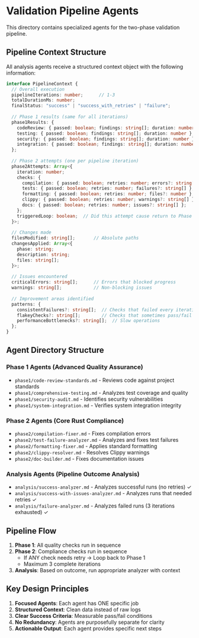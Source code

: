 # Validation Pipeline Agents

This directory contains specialized agents for the two-phase validation pipeline.

## Pipeline Context Structure

All analysis agents receive a structured context object with the following information:

```typescript
interface PipelineContext {
  // Overall execution
  pipelineIterations: number;      // 1-3
  totalDurationMs: number;
  finalStatus: "success" | "success_with_retries" | "failure";
  
  // Phase 1 results (same for all iterations)
  phase1Results: {
    codeReview: { passed: boolean; findings: string[]; duration: number };
    testing: { passed: boolean; findings: string[]; duration: number };
    security: { passed: boolean; findings: string[]; duration: number };
    integration: { passed: boolean; findings: string[]; duration: number };
  };
  
  // Phase 2 attempts (one per pipeline iteration)
  phase2Attempts: Array<{
    iteration: number;
    checks: {
      compilation: { passed: boolean; retries: number; errors?: string[] };
      tests: { passed: boolean; retries: number; failures?: string[] };
      formatting: { passed: boolean; retries: number; files?: number };
      clippy: { passed: boolean; retries: number; warnings?: string[] };
      docs: { passed: boolean; retries: number; issues?: string[] };
    };
    triggeredLoop: boolean;  // Did this attempt cause return to Phase 1?
  }>;
  
  // Changes made
  filesModified: string[];       // Absolute paths
  changesApplied: Array<{
    phase: string;
    description: string;
    files: string[];
  }>;
  
  // Issues encountered
  criticalErrors: string[];      // Errors that blocked progress
  warnings: string[];            // Non-blocking issues
  
  // Improvement areas identified
  patterns: {
    consistentFailures?: string[];  // Checks that failed every iteration
    flakeyChecks?: string[];        // Checks that sometimes pass/fail
    performanceBottlenecks?: string[];  // Slow operations
  };
}
```

## Agent Directory Structure

### Phase 1 Agents (Advanced Quality Assurance)

- `phase1/code-review-standards.md` - Reviews code against project standards
- `phase1/comprehensive-testing.md` - Analyzes test coverage and quality
- `phase1/security-audit.md` - Identifies security vulnerabilities
- `phase1/system-integration.md` - Verifies system integration integrity

### Phase 2 Agents (Core Rust Compliance)

- `phase2/compilation-fixer.md` - Fixes compilation errors
- `phase2/test-failure-analyzer.md` - Analyzes and fixes test failures
- `phase2/formatting-fixer.md` - Applies standard formatting
- `phase2/clippy-resolver.md` - Resolves Clippy warnings
- `phase2/doc-builder.md` - Fixes documentation issues

### Analysis Agents (Pipeline Outcome Analysis)

- `analysis/success-analyzer.md` - Analyzes successful runs (no retries) ✓
- `analysis/success-with-issues-analyzer.md` - Analyzes runs that needed retries ✓
- `analysis/failure-analyzer.md` - Analyzes failed runs (3 iterations exhausted) ✓

## Pipeline Flow

1. **Phase 1**: All quality checks run in sequence
2. **Phase 2**: Compliance checks run in sequence
   - If ANY check needs retry → Loop back to Phase 1
   - Maximum 3 complete iterations
3. **Analysis**: Based on outcome, run appropriate analyzer with context

## Key Design Principles

1. **Focused Agents**: Each agent has ONE specific job
2. **Structured Context**: Clean data instead of raw logs
3. **Clear Success Criteria**: Measurable pass/fail conditions
4. **No Redundancy**: Agents are purposefully separate for clarity
5. **Actionable Output**: Each agent provides specific next steps
